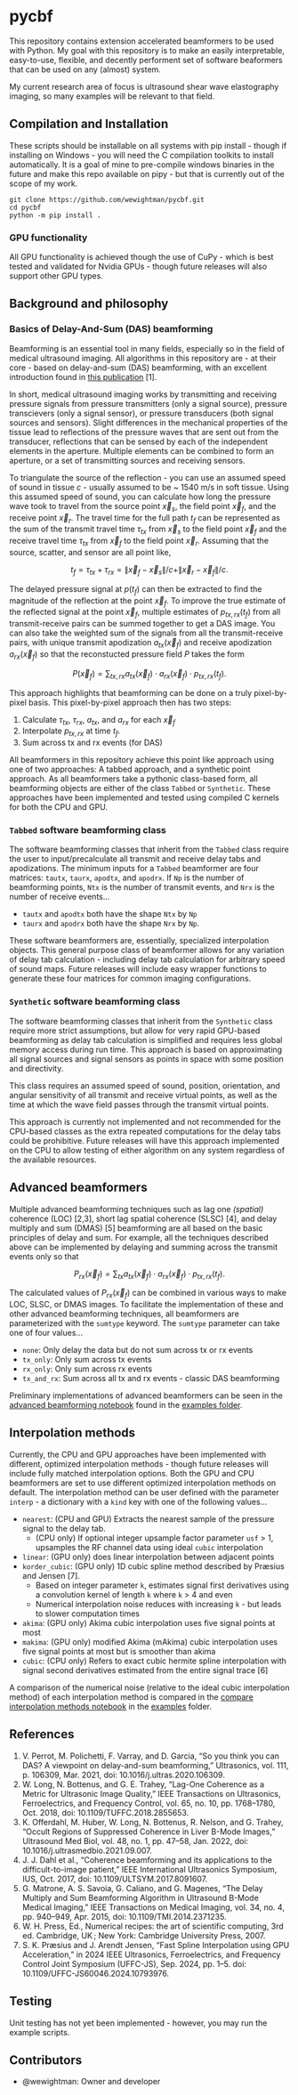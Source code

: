 # pycbf
This repository contains extension accelerated beamformers to be used with Python. My goal with this repository is to make an easily interpretable, easy-to-use, flexible, and decently performent set of software beaformers that can be used on any (almost) system.

My current research area of focus is ultrasound shear wave elastography imaging, so many examples will be relevant to that field.

## Compilation and Installation
These scripts should be installable on all systems with pip install - though if installing on Windows - you will need the C compilation toolkits to install automatically. It is a goal of mine to pre-compile windows binaries in the future and make this repo available on pipy - but that is currently out of the scope of my work.

```
git clone https://github.com/wewightman/pycbf.git
cd pycbf
python -m pip install .
```

### GPU functionality
All GPU functionality is achieved though the use of CuPy - which is best tested and validated for Nvidia GPUs - though future releases will also support other GPU types.

## Background and philosophy
### Basics of Delay-And-Sum (DAS) beamforming
Beamforming is an essential tool in many fields, especially so in the field of medical ultrasound imaging.
All algorithms in this repository are - at their core - based on delay-and-sum (DAS) beamforming, with an excellent introduction found in [this publication](https://www.sciencedirect.com/science/article/pii/S0041624X20302444) [1].

In short, medical ultrasound imaging works by transmitting and receiving pressure signals from pressure transmitters (only a signal source), pressure transcievers (only a signal sensor), or pressure transducers (both signal sources and sensors). 
Slight differences in the mechanical properties of the tissue lead to reflections of the pressure waves that are sent out from the transducer, reflections that can be sensed by each of the independent elements in the aperture.
Multiple elements can be combined to form an aperture, or a set of transmitting sources and receiving sensors.

To triangulate the source of the reflection - you can use an assumed speed of sound in tissue $c$ - usually assumed to be ~ 1540 m/s in soft tissue. 
Using this assumed speed of sound, you can calculate how long the pressure wave took to travel from the source point $`\vec{x}_{s}`$, the field point $`\vec{x}_f`$, and the receive point $`\vec{x}_{r}`$.
The travel time for the full path $`t_f`$ can be represented as the sum of the transmit travel time $`\tau_{tx}`$ from $`\vec{x}_{s}`$ to the field point $`\vec{x}_f`$ and the receive travel time $`\tau_{tx}`$ from $`\vec{x}_f`$ to the field point $`\vec{x}_{r}`$. 
Assuming that the source, scatter, and sensor are all point like, 

$$t_f = \tau_{tx} + \tau_{rx} = \|\vec{x}_f - \vec{x}_s\|/c + \|\vec{x}_r - \vec{x}_f\|/c.$$

The delayed pressure signal at $`p(t_f)`$ can then be extracted to find the magnitude of the reflection at the point $`\vec{x}_f`$.
To improve the true estimate of the reflected signal at the point $`\vec{x}_f`$, multiple estimates of $`p_{tx,rx}(t_f)`$ from all transmit-receive pairs can be summed together to get a DAS image.
You can also take the weighted sum of the signals from all the transmit-receive pairs, with unique transmit apodization $`a_{tx}(\vec{x}_f)`$ and receive apodization $`a_{rx}(\vec{x}_f)`$ so that the reconstucted pressure field $P$ takes the form

$$P(\vec{x}_f) = \sum_{tx,rx} a_{tx}(\vec{x}_f) \cdot a_{rx}(\vec{x}_f) \cdot p_{tx,rx}(t_f).$$

This approach highlights that beamforming can be done on a truly pixel-by-pixel basis. This pixel-by-pixel approach then has two steps:
 1. Calculate $`\tau_{tx}`$, $`\tau_{rx}`$, $`a_{tx}`$, and $`a_{rx}`$ for each $`\vec{x}_f`$
 2. Interpolate $`p_{tx,rx}`$ at time $`t_f`$.
 3. Sum across tx and rx events (for DAS)

All beamformers in this repository achieve this point like approach using one of two approaches: A tabbed approach, and a synthetic point approach. As all beamformers take a pythonic class-based form, all beamforming objects are either of the class `Tabbed` or `Synthetic`.
These approaches have been implemented and tested using compiled C kernels for both the CPU and GPU.

### `Tabbed` software beamforming class
The software beamforming classes that inherit from the `Tabbed` class require the user to input/precalculate all transmit and receive delay tabs and apodizations.
The minimum inputs for a `Tabbed` beamformer are four matrices: `tautx`, `taurx`, `apodtx`, and `apodrx`. 
If `Np` is the number of beamforming points, `Ntx` is the number of transmit events, and `Nrx` is the number of receive events...
 - `tautx` and `apodtx` both have the shape `Ntx` by `Np`
 - `taurx` and `apodrx` both have the shape `Nrx` by `Np`. 

These software beamformers are, essentially, specialized interpolation objects.
This general purpose class of beamformer allows for any variation of delay tab calculation - including delay tab calculation for arbitrary speed of sound maps.
Future releases will include easy wrapper functions to generate these four matrices for common imaging configurations.

### `Synthetic` software beamforming class
The software beamforming classes that inherit from the `Synthetic` class require more strict assumptions, but allow for very rapid GPU-based beamforming as delay tab calculation is simplified and requires less global memory access during run time.
This approach is based on approximating all signal sources and signal sensors as points in space with some position and directivity.

This class requires an assumed speed of sound, position, orientation, and angular sensitivity of all transmit and receive virtual points, as well as the time at which the wave field passes through the transmit virtual points.

This approach is currently not implemented and not recommended for the CPU-based classes as the extra repeated computations for the delay tabs could be prohibitive. Future releases will have this approach implemented on the CPU to allow testing of either algorithm on any system regardless of the available resources.

## Advanced beamformers
Multiple advanced beamforming techniques such as lag one *(spatial)* coherence (LOC) [2,3], short lag spatial coherence (SLSC) [4], and delay multiply and sum (DMAS) [5] beamforming are all based on the basic principles of delay and sum.
For example, all the techniques described above can be implemented by delaying and summing across the transmit events only so that

$$P_{rx}(\vec{x}_f) = \sum_{tx} a_{tx}(\vec{x}_f) \cdot a_{rx}(\vec{x}_f) \cdot p_{tx,rx}(t_f).$$

The calculated values of $`P_{rx}(\vec{x}_f)`$ can be combined in various ways to make LOC, SLSC, or DMAS images. 
To facilitate the implementation of these and other advanced beamforming techniques, all beamformers are parameterized with the `sumtype` keyword.
The `sumtype` parameter can take one of four values...
 - `none`: Only delay the data but do not sum across tx or rx events
 - `tx_only`: Only sum across tx events
 - `rx_only`: Only sum across rx events
 - `tx_and_rx`: Sum across all tx and rx events - classic DAS beamforming

Preliminary implementations of advanced beamformers can be seen in the [advanced beamforming notebook](/examples/advanced_beamforming.ipynb) found in the [examples folder](/examples/).

## Interpolation methods
Currently, the CPU and GPU approaches have been implemented with different, optimized interpolation methods - though future releases will include fully matched interpolation options.
Both the GPU and CPU beamformers are set to use different optimized interpolation methods on default.
The interpolation method can be user defined with the parameter `interp` - a dictionary with a `kind` key with one of the following values...
- `nearest`: (CPU and GPU) Extracts the nearest sample of the pressure signal to the delay tab. 
    - (CPU only) If optional integer upsample factor parameter `usf` > 1, upsamples the RF channel data using ideal `cubic` interpolation 
- `linear`: (GPU only) does linear interpolation between adjacent points
- `korder_cubic`: (GPU only) 1D cubic spline method described by Præsius and Jensen [7].
    - Based on integer parameter `k`, estimates signal first derivatives using a convolution kernel of length `k` where `k` > 4 and even
    - Numerical interpolation noise reduces with increasing `k` - but leads to slower computation times
- `akima`: (GPU only) Akima cubic interpolation uses five signal points at most
- `makima`: (GPU only) modified Akima (mAkima) cubic interpolation uses five signal points at most but is smoother than akima
- `cubic`: (CPU only) Refers to exact cubic hermite spline interpolation with signal second derivatives estimated from the entire signal trace [6]

A comparison of the numerical noise (relative to the ideal cubic interpolation method) of each interpolation method is compared in the [compare interpolation methods notebook](/examples/compare_interpolation_methods.ipynb) in the [examples](/examples/) folder.

## References
1. V. Perrot, M. Polichetti, F. Varray, and D. Garcia, “So you think you can DAS? A viewpoint on delay-and-sum beamforming,” Ultrasonics, vol. 111, p. 106309, Mar. 2021, doi: 10.1016/j.ultras.2020.106309.
2. W. Long, N. Bottenus, and G. E. Trahey, “Lag-One Coherence as a Metric for Ultrasonic Image Quality,” IEEE Transactions on Ultrasonics, Ferroelectrics, and Frequency Control, vol. 65, no. 10, pp. 1768–1780, Oct. 2018, doi: 10.1109/TUFFC.2018.2855653.
3. K. Offerdahl, M. Huber, W. Long, N. Bottenus, R. Nelson, and G. Trahey, “Occult Regions of Suppressed Coherence in Liver B-Mode Images,” Ultrasound Med Biol, vol. 48, no. 1, pp. 47–58, Jan. 2022, doi: 10.1016/j.ultrasmedbio.2021.09.007.
4. J. J. Dahl et al., “Coherence beamforming and its applications to the difficult-to-image patient,” IEEE International Ultrasonics Symposium, IUS, Oct. 2017, doi: 10.1109/ULTSYM.2017.8091607.
5. G. Matrone, A. S. Savoia, G. Caliano, and G. Magenes, “The Delay Multiply and Sum Beamforming Algorithm in Ultrasound B-Mode Medical Imaging,” IEEE Transactions on Medical Imaging, vol. 34, no. 4, pp. 940–949, Apr. 2015, doi: 10.1109/TMI.2014.2371235.
6. W. H. Press, Ed., Numerical recipes: the art of scientific computing, 3rd ed. Cambridge, UK ; New York: Cambridge University Press, 2007.
7. S. K. Præsius and J. Arendt Jensen, “Fast Spline Interpolation using GPU Acceleration,” in 2024 IEEE Ultrasonics, Ferroelectrics, and Frequency Control Joint Symposium (UFFC-JS), Sep. 2024, pp. 1–5. doi: 10.1109/UFFC-JS60046.2024.10793976.

## Testing
Unit testing has not yet been implemented - however, you may run the example scripts.

## Contributors
 - @wewightman: Owner and developer

